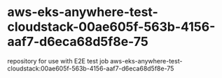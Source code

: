 # aws-eks-anywhere-test-cloudstack-00ae605f-563b-4156-aaf7-d6eca68d5f8e-75
repository for use with E2E test job aws-eks-anywhere-test-cloudstack:00ae605f-563b-4156-aaf7-d6eca68d5f8e-75
